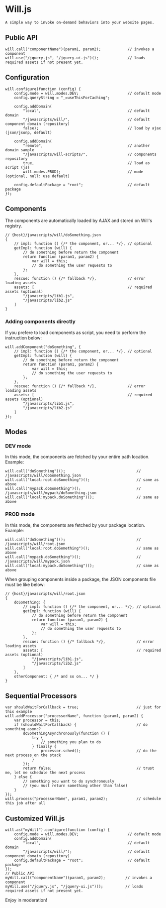# Will.js

    A simple way to invoke on-demand behaviors into your website pages.

## Public API

    will.call("componentName")(param1, param2);            // invokes a component
    will.use("/jquery.js", "/jquery-ui.js")();             // loads required assets if not present yet.

## Configuration

    will.configure(function (config) {
        config.mode = will.modes.DEV;                      // default mode
        config.queryString = "_=useThisForCaching";

        config.addDomain(
            "local",                                       // default domain
            "/javascripts/will/",                          // default component domain (repository)
            false);                                        // load by ajax (json/jsonp, default)

        config.addDomain(
            "remote",                                      // another domain sample
            "/javascripts/will-scripts/",                  // components repository
            true,                                          // load as script (js)
            will.modes.PROD);                              // mode (optional, null: use default)

        config.defaultPackage = "root";                    // default package
    });

## Components

The components are automatically loaded by AJAX and stored on Will's registry.

    // {host}/javascripts/will/doSomething.json
    {
        // impl: function () {/* the component, or... */}, // optional
        getImpl: function (will) {
            // do something before return the component
            return function (param1, param2) {
                var will = this;
                // do something the user requests to
            };
        },
        rescue: function () {/* fallback */},              // error loading assets
        assets: [                                          // required assets (optional)
            "/javascripts/lib1.js",
            "/javascripts/lib2.js"
        ]
    }

### Adding components directly

If you prefere to load components as script, you need to perform the instruction below:

    will.addComponent("doSomething", {
        // impl: function () {/* the component, or... */}, // optional
        getImpl: function (will) {
            // do something before return the component
            return function (param1, param2) {
                var will = this;
                // do something the user requests to
            };
        },
        rescue: function () {/* fallback */},              // error loading assets
        assets: [                                          // required assets (optional)
            "/javascripts/lib1.js",
            "/javascripts/lib2.js"
        ]
    });

## Modes

### DEV mode

In this mode, the components are fetched by your entire path location. Example:

    will.call("doSomething")();                                // /javascripts/will/doSomething.json
    will.call("local:root.doSomething")();                     // same as above
    will.call("mypack.doSomething")();                         // /javascripts/will/mypack/doSomething.json
    will.call("local:mypack.doSomething")();                   // same as above

### PROD mode

In this mode, the components are fetched by your package location. Example:

    will.call("doSomething")();                                // /javascripts/will/root.json
    will.call("local:root.doSomething")();                     // same as above
    will.call("mypack.doSomething")();                         // /javascripts/will/mypack.json
    will.call("local:mypack.doSomething")();                   // same as above

When grouping components inside a package, the JSON components file must be like below:

    // {host}/javascripts/will/root.json
    {
        doSomething: {
            // impl: function () {/* the component, or... */}, // optional
            getImpl: function (will) {
                // do something before return the component
                return function (param1, param2) {
                    var will = this;
                    // do something the user requests to
                };
            },
            rescue: function () {/* fallback */},              // error loading assets
            assets: [                                          // required assets (optional)
                "/javascripts/lib1.js",
                "/javascripts/lib2.js"
            ]
        },
        otherComponent: { /* and so on... */ }
    }

## Sequential Processors

    var shouldWaitForCallback = true;                          // just for this example
    will.addProcessor("processorName", function (param1, param2) {
        var processor = this;
        if (shouldWaitForCallback) {                           // do something async?
            doSomethingAsynchronously(function () {
                try {
                    // something you plan to do
                } finally {
                    processor.sched();                         // do the next process on the stack
                }
            });
            return false;                                      // trust me, let me schedule the next process
        } else {
            // something you want to do synchronously
            // (you must return something other than false)
        }
    });
    will.process("processorName", param1, param2);             // schedule this job after all

## Customized Will.js

    will.as("myWill").configure(function (config) {
        config.mode = will.modes.DEV;                      // default mode
        config.addDomain(
            "local",                                       // default domain
            "/javascripts/will/");                         // default component domain (repository)
        config.defaultPackage = "root";                    // default package
    });
    // Public API
    myWill.call("componentName")(param1, param2);         // invokes a component
    myWill.use("/jquery.js", "/jquery-ui.js")();          // loads required assets if not present yet.

Enjoy in moderation!
